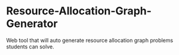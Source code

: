 # Resource-Allocation-Graph-Generator
Web tool that will auto generate resource allocation graph problems students can solve.
